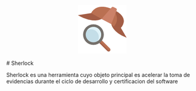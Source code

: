 <p align="center">
  <img src="https://github.com/lbgutierrez/sherlock/blob/master/sources/assets/icons/sherlock.png?raw=true">
</p>
# Sherlock

Sherlock es una herramienta cuyo objeto principal es acelerar la toma de evidencias durante el ciclo de desarrollo y certificacion del software

